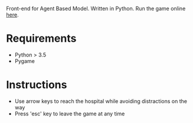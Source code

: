 Front-end for Agent Based Model. Written in Python.
Run the game online [here](https://replit.com/@aasthash/ABM-GUI#main.py).
# Requirements
- Python > 3.5
- Pygame

# Instructions
- Use arrow keys to reach the hospital while avoiding distractions on the way
- Press 'esc' key to leave the game at any time
